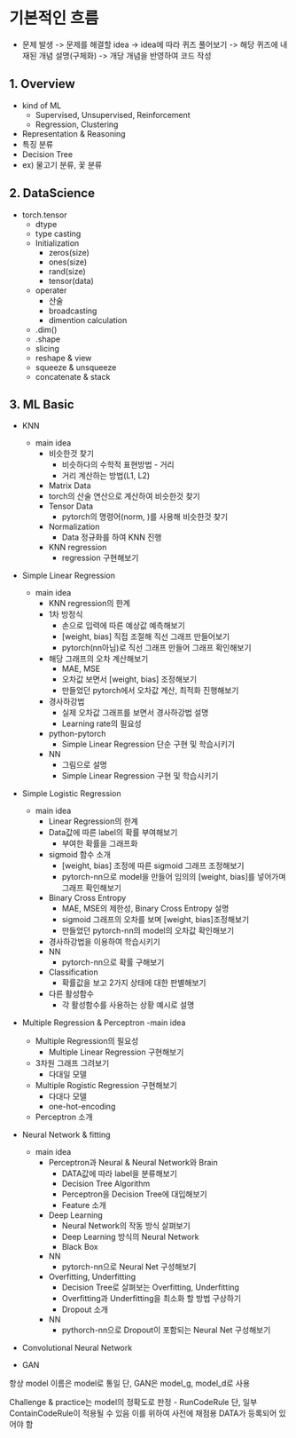 # 기본적인 흐름
- 문제 발생 -> 문제를 해결할 idea -> idea에 따라 퀴즈 풀어보기 -> 해당 퀴즈에 내재된 개념 설명(구체화) -> 개당 개념을 반영하여 코드 작성

## 1. Overview
- kind of ML
  - Supervised, Unsupervised, Reinforcement
  - Regression, Clustering
- Representation & Reasoning
- 특징 분류
- Decision Tree
- ex) 물고기 분류, 꽃 분류

## 2. DataScience
- torch.tensor
  - dtype
  - type casting
  - Initialization
    - zeros(size)
    - ones(size)
    - rand(size)
    - tensor(data)
  - operater
    - 산술
    - broadcasting
    - dimention calculation
  - .dim()
  - .shape
  - slicing
  - reshape & view
  - squeeze & unsqueeze
  - concatenate & stack
		
## 3. ML Basic
- KNN
  - main idea
    - 비슷한것 찾기
      - 비슷하다의 수학적 표현방법 - 거리
      - 거리 계산하는 방법(L1, L2)
    - Matrix Data
    - torch의 산술 연산으로 계산하여 비슷한것 찾기
    - Tensor Data
      - pytorch의 명령어(norm, )를 사용해 비슷한것 찾기
    - Normalization
      - Data 정규화를 하여 KNN 진행
    - KNN regression
      - regression 구현해보기
- Simple Linear Regression
  - main idea
    - KNN regression의 한계
    - 1차 방정식
      - 손으로 입력에 따른 예상값 예측해보기
      - [weight, bias] 직접 조절해 직선 그래프 만들어보기
      - pytorch(nn아님)로 직선 그래프 만들어 그래프 확인해보기		
    - 해당 그래프의 오차 계산해보기
      - MAE, MSE
      - 오차값 보면서 [weight, bias] 조정해보기
      - 만들었던 pytorch에서 오차값 계산, 최적화 진행해보기
    - 경사하강법
      - 실제 오차값 그래프를 보면서 경사하강법 설명
      - Learning rate의 필요성
    - python-pytorch
      - Simple Linear Regression 단순 구현 및 학습시키기
    - NN
      - 그림으로 설명
      - Simple Linear Regression 구현 및 학습시키기
				
- Simple Logistic Regression
  - main idea
    - Linear Regression의 한계
    - Data값에 따른 label의 확률 부여해보기
      - 부여한 확률을 그래프화
    - sigmoid 함수 소개
      - [weight, bias] 조정에 따른 sigmoid 그래프 조정해보기
      - pytorch-nn으로 model을 만들어 임의의 [weight, bias]를 넣어가며 그래프 확인해보기
    - Binary Cross Entropy
      - MAE, MSE의 제한성, Binary Cross Entropy 설명
      - sigmoid 그래프의 오차를 보며 [weight, bias]조정해보기
      - 만들었던 pytorch-nn의 model의 오차값 확인해보기
    - 경사하강법을 이용하여 학습시키기
    - NN
      - pytorch-nn으로 확률 구해보기
    - Classification
      - 확률값을 보고 2가지 상태에 대한 판별해보기
    - 다른 활성함수
      - 각 활성함수를 사용하는 상황 예시로 설명
		
- Multiple Regression & Perceptron
  -main idea
    - Multiple Regression의 필요성
      - Multiple Linear Regression 구현해보기
    - 3차원 그래프 그려보기
      - 다대일 모델
    - Multiple Rogistic Regression 구현해보기
      - 다대다 모델
      - one-hot-encoding
    - Perceptron 소개

	
- Neural Network & fitting
  - main idea
     - Perceptron과 Neural & Neural Network와 Brain
       - DATA값에 따라 label을 분류해보기
       - Decision Tree Algorithm
       - Perceptron을 Decision Tree에 대입해보기
       - Feature 소개
     - Deep Learning
       - Neural Network의 작동 방식 살펴보기
       - Deep Learning 방식의 Neural Network
       - Black Box
     - NN
       - pytorch-nn으로 Neural Net 구성해보기
     - Overfitting, Underfitting
       - Decision Tree로 살펴보는 Overfitting, Underfitting
       - Overfitting과 Underfitting을 최소화 할 방법 구상하기
       - Dropout 소개
     - NN
       - pythorch-nn으로 Dropout이 포함되는 Neural Net 구성해보기
			
			
- Convolutional Neural Network

- GAN


항상 model 이름은 model로 통일
단, GAN은 model_g, model_d로 사용

Challenge & practice는 model의 정확도로 판정 - RunCodeRule
단, 일부 ContainCodeRule이 적용될 수 있음
이를 위하여 사전에 채점용 DATA가 등록되어 있어야 함
